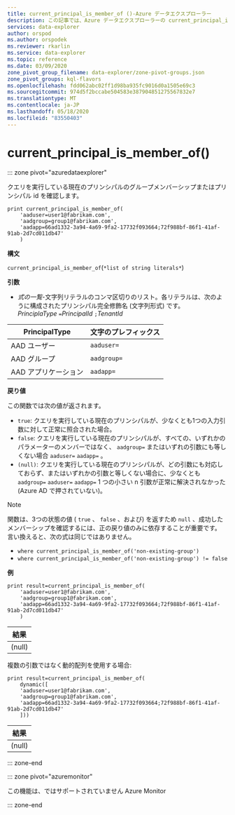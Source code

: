 ```yaml
---
title: current_principal_is_member_of ()-Azure データエクスプローラー
description: この記事では、Azure データエクスプローラーの current_principal_is_member_of () について説明します。
services: data-explorer
author: orspod
ms.author: orspodek
ms.reviewer: rkarlin
ms.service: data-explorer
ms.topic: reference
ms.date: 03/09/2020
zone_pivot_group_filename: data-explorer/zone-pivot-groups.json
zone_pivot_groups: kql-flavors
ms.openlocfilehash: fdd062abc02ff1d98ba935fc9016d0a1505e69c3
ms.sourcegitcommit: 974d5f2bccabe504583e387904851275567832e7
ms.translationtype: MT
ms.contentlocale: ja-JP
ms.lasthandoff: 05/18/2020
ms.locfileid: "83550403"
---
```

# <a name="current_principal_is_member_of"></a>current_principal_is_member_of()

::: zone pivot="azuredataexplorer"

クエリを実行している現在のプリンシパルのグループメンバーシップまたはプリンシパル id を確認します。

```kusto
print current_principal_is_member_of(
    'aaduser=user1@fabrikam.com', 
    'aadgroup=group1@fabrikam.com',
    'aadapp=66ad1332-3a94-4a69-9fa2-17732f093664;72f988bf-86f1-41af-91ab-2d7cd011db47'
    )
```

**構文**

`current_principal_is_member_of`(`*list of string literals*`)

**引数**

* *式の一覧*-文字列リテラルのコンマ区切りのリスト。各リテラルは、次のように構成されたプリンシパル完全修飾名 (文字列形式) です。  
*PrinciplaType* `=`*PrincipalId* `;`*TenantId*

| PrincipalType   | 文字のプレフィックス  |
|-----------------|-------------|
| AAD ユーザー        | `aaduser=`  |
| AAD グループ       | `aadgroup=` |
| AAD アプリケーション | `aadapp=`   |

**戻り値**
  
この関数では次の値が返されます。
* `true`: クエリを実行している現在のプリンシパルが、少なくとも1つの入力引数に対して正常に照合された場合。
* `false`: クエリを実行している現在のプリンシパルが、すべての、いずれかのパラメーターのメンバーではなく、 `aadgroup=` またはいずれの引数にも等しくない場合 `aaduser=` `aadapp=` 。
* `(null)`: クエリを実行している現在のプリンシパルが、どの引数にも対応しておらず、またはいずれかの引数と等しくない場合に、少なくとも `aadgroup=` `aaduser=` `aadapp=` 1 つの小さい n 引数が正常に解決されなかった (Azure AD で押されていない)。 

> [!NOTE]
> 関数は、3つの状態の値 ( `true` 、 `false` 、および) を返すため `null` 、成功したメンバーシップを確認するには、正の戻り値のみに依存することが重要です。 言い換えると、次の式は同じではありません。
> 
> * `where current_principal_is_member_of('non-existing-group')`
> * `where current_principal_is_member_of('non-existing-group') != false` 


**例**

<!-- csl: https://help.kusto.windows.net/Samples -->
```kusto
print result=current_principal_is_member_of(
    'aaduser=user1@fabrikam.com', 
    'aadgroup=group1@fabrikam.com',
    'aadapp=66ad1332-3a94-4a69-9fa2-17732f093664;72f988bf-86f1-41af-91ab-2d7cd011db47'
    )
```

| 結果 |
|--------|
| (null) |

複数の引数ではなく動的配列を使用する場合:

<!-- csl: https://help.kusto.windows.net/Samples -->
```kusto
print result=current_principal_is_member_of(
    dynamic([
    'aaduser=user1@fabrikam.com', 
    'aadgroup=group1@fabrikam.com',
    'aadapp=66ad1332-3a94-4a69-9fa2-17732f093664;72f988bf-86f1-41af-91ab-2d7cd011db47'
    ]))
```

| 結果 |
|--------|
| (null) |

::: zone-end

::: zone pivot="azuremonitor"

この機能は、ではサポートされていません Azure Monitor

::: zone-end
